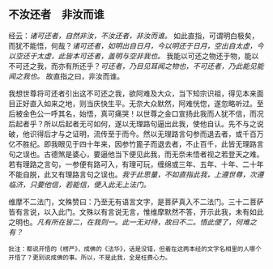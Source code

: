 ## 不汝还者　非汝而谁

经云：*诸可还者，自然非汝，不汝还者，非汝而谁。* 如此直指，可谓明白极矣，而犹不能悟，何哉？*诸可还者，如明出自日月，今以明还于日月，空出自太虚，今以空还于太虚，此皆本可还者，盖明与空非我也。* 我能以可还之物还于物，能以不可还之我，而亦有所还乎？*可还者，乃目见耳闻之物也，不可还者，乃此能见能闻之我也。* 故直指之曰，非汝而谁。

我想世尊将可还者引出这不可还之我，欲阿难及大众，当下知宗识祖，得见本来面目正好直入如来之地，则当庆快生平。无奈大众默然，阿难恍惚，遂忽略听过。至后被金色公一呼其名，始悟，真可痛哭！以世尊之金口宣扬此我而人犹不信，而况后起者乎？所以后起者无可如何，遂以无理路句逼出此我，使他自认。先不与之说破，他识得后才与之证明，流传至于而今。然以无理路言句参而退去者，或千百万亿不胜纪。即我眼见于四十年来，因参竹篦子而退去者，不止百千，此皆无理路言句之误也。古德煞是婆心，要逼他当下便见此我，而无奈未悟者视之若登天之难。若有理路之言句，一参便有路可入，有理可玩，缠绵或三年、五年、十年、二十年不能自脱，此又有理路言句之误也。*我于此思量，不如直指此我，上遵世尊，次遵临济，只要他信，若能信，便入此无上法门。*

 维摩不二法门，文殊赞曰：乃至无有语言文字，是菩萨真入不二法门。三十二菩萨皆有言说，以入此门。文殊以有言说无言，惟维摩默然不答，开示此我，未有如此之明也。*凡有所在皆二，在我则一。此一无对待，故曰不二。悟此便了，何难之有？*

 ```xu
批注：都说开悟的《楞严》，成佛的《法华》，话是没错，但着在这两本经的文字名相里的人哪个开悟了？更别说成佛的事。所以，不是此我，全是枉费心力。
```
